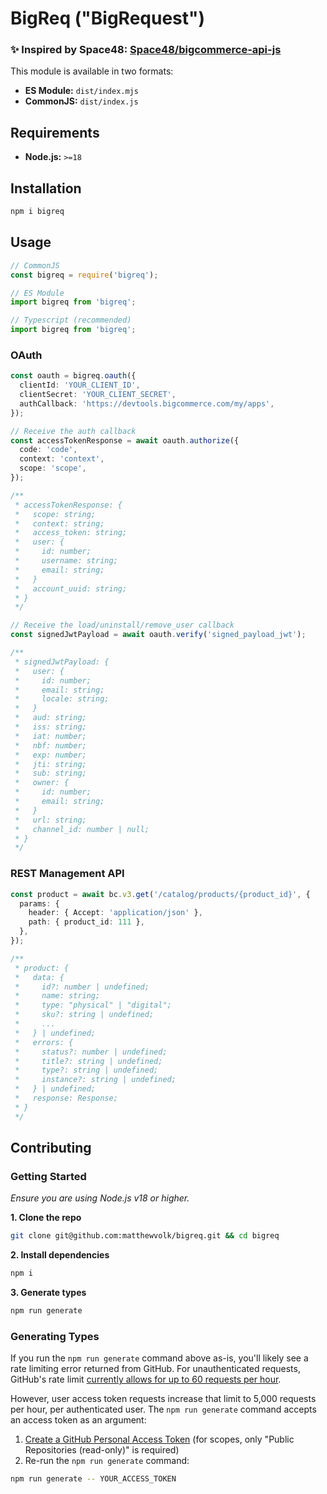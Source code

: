 # BigReq ("BigRequest")

### ✨ Inspired by Space48: [Space48/bigcommerce-api-js](https://github.com/Space48/bigcommerce-api-js)

This module is available in two formats:

- **ES Module:** `dist/index.mjs`
- **CommonJS:** `dist/index.js`

## Requirements

- **Node.js:** `>=18`

## Installation

```sh
npm i bigreq
```

## Usage

```js
// CommonJS
const bigreq = require('bigreq');
```

```js
// ES Module
import bigreq from 'bigreq';
```

```ts
// Typescript (recommended)
import bigreq from 'bigreq';
```

### OAuth

```ts
const oauth = bigreq.oauth({
  clientId: 'YOUR_CLIENT_ID',
  clientSecret: 'YOUR_CLIENT_SECRET',
  authCallback: 'https://devtools.bigcommerce.com/my/apps',
});

// Receive the auth callback
const accessTokenResponse = await oauth.authorize({
  code: 'code',
  context: 'context',
  scope: 'scope',
});

/**
 * accessTokenResponse: {
 *   scope: string;
 *   context: string;
 *   access_token: string;
 *   user: {
 *     id: number;
 *     username: string;
 *     email: string;
 *   }
 *   account_uuid: string;
 * }
 */

// Receive the load/uninstall/remove_user callback
const signedJwtPayload = await oauth.verify('signed_payload_jwt');

/**
 * signedJwtPayload: {
 *   user: {
 *     id: number;
 *     email: string;
 *     locale: string;
 *   }
 *   aud: string;
 *   iss: string;
 *   iat: number;
 *   nbf: number;
 *   exp: number;
 *   jti: string;
 *   sub: string;
 *   owner: {
 *     id: number;
 *     email: string;
 *   }
 *   url: string;
 *   channel_id: number | null;
 * }
 */
```

### REST Management API

```ts
const product = await bc.v3.get('/catalog/products/{product_id}', {
  params: {
    header: { Accept: 'application/json' },
    path: { product_id: 111 },
  },
});

/**
 * product: {
 *   data: {
 *     id?: number | undefined;
 *     name: string;
 *     type: "physical" | "digital";
 *     sku?: string | undefined;
 *     ...
 *   } | undefined;
 *   errors: {
 *     status?: number | undefined;
 *     title?: string | undefined;
 *     type?: string | undefined;
 *     instance?: string | undefined;
 *   } | undefined;
 *   response: Response;
 * }
 */
```

## Contributing

### Getting Started

_Ensure you are using Node.js v18 or higher._

**1. Clone the repo**

```sh
git clone git@github.com:matthewvolk/bigreq.git && cd bigreq
```

**2. Install dependencies**

```sh
npm i
```

**3. Generate types**

```sh
npm run generate
```

### Generating Types

If you run the `npm run generate` command above as-is, you'll likely see a rate limiting error returned from GitHub. For unauthenticated requests, GitHub's rate limit [currently allows for up to 60 requests per hour](https://docs.github.com/en/rest/overview/resources-in-the-rest-api#rate-limiting).

However, user access token requests increase that limit to 5,000 requests per hour, per authenticated user. The `npm run generate` command accepts an access token as an argument:

1. [Create a GitHub Personal Access Token](https://docs.github.com/en/authentication/keeping-your-account-and-data-secure/managing-your-personal-access-tokens) (for scopes, only "Public Repositories (read-only)" is required)
2. Re-run the `npm run generate` command:

```sh
npm run generate -- YOUR_ACCESS_TOKEN
```

